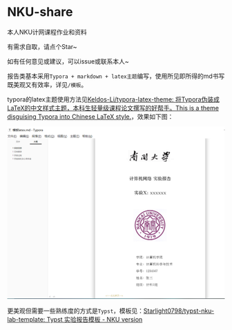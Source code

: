 # NKU-share
 本人NKU计网课程作业和资料

有需求自取，请点个Star~

如有任何意见或建议，可以issue或联系本人~

​	报告类基本采用`Typora + markdown + latex主题`编写，使用所见即所得的md书写既美观又有效率，详见`/模板`。

typora的latex主题使用方法见[Keldos-Li/typora-latex-theme: 将Typora伪装成LaTeX的中文样式主题，本科生轻量级课程论文撰写的好帮手。This is a theme disguising Typora into Chinese LaTeX style.](https://github.com/Keldos-Li/typora-latex-theme)，效果如下图：

![3f0829778e457ecfcb21630aa910fb0](assets/3f0829778e457ecfcb21630aa910fb0.png)

更美观但需要一些熟练度的方式是`Typst`，模板见：[Starlight0798/typst-nku-lab-template: Typst 实验报告模板 - NKU version](https://github.com/Starlight0798/typst-nku-lab-template)
